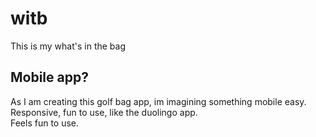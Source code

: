 # witb
This is my what's in the bag
## Mobile app?
As I am creating this golf bag app, im imagining something mobile easy.  
Responsive, fun to use, like the duolingo app.  
Feels fun to use.  
